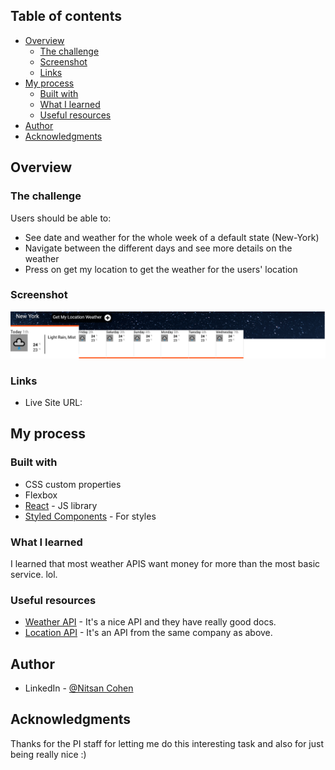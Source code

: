 ## Table of contents

- [Overview](#overview)
  - [The challenge](#the-challenge)
  - [Screenshot](#screenshot)
  - [Links](#links)
- [My process](#my-process)
  - [Built with](#built-with)
  - [What I learned](#what-i-learned)
  - [Useful resources](#useful-resources)
- [Author](#author)
- [Acknowledgments](#acknowledgments)

## Overview

### The challenge

Users should be able to:

- See date and weather for the whole week of a default state (New-York)
- Navigate between the different days and see more details on the weather
- Press on get my location to get the weather for the users' location

### Screenshot

![](./screenshot.png)

### Links

- Live Site URL: [](https://stupefied-almeida-475fe8.netlify.app/)

## My process

### Built with

- CSS custom properties
- Flexbox
- [React](https://reactjs.org/) - JS library
- [Styled Components](https://styled-components.com/) - For styles

### What I learned

I learned that most weather APIS want money for more than the most basic service. lol.

### Useful resources

- [Weather API](https://weatherstack.com/) - It's a nice API and they have really good docs.
- [Location API](https://positionstack.com) - It's an API from the same company as above.

## Author

- LinkedIn - [@Nitsan Cohen](https://www.linkedin.com/in/nitsan-cohen/)

## Acknowledgments

Thanks for the PI staff for letting me do this interesting task and also for just being really nice :)
